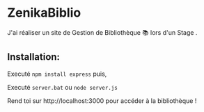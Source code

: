 # ZenikaBiblio

J'ai réaliser un site de Gestion de Bibliothèque 📚 lors d'un Stage . 

## Installation:

Executé `npm install express` puis,

Executé `server.bat` ou `node server.js`

Rend toi sur http://localhost:3000 pour accéder à la bibliothèque !

